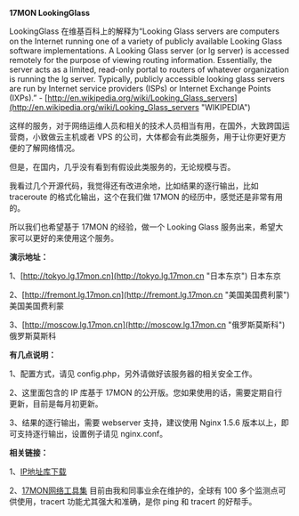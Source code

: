 **17MON LookingGlass**

LookingGlass 在维基百科上的解释为“Looking Glass servers are computers on the Internet running one of a variety of publicly available Looking Glass software implementations. A Looking Glass server (or lg server) is accessed remotely for the purpose of viewing routing information. Essentially, the server acts as a limited, read-only portal to routers of whatever organization is running the lg server. Typically, publicly accessible looking glass servers are run by Internet service providers (ISPs) or Internet Exchange Points (IXPs).” - [http://en.wikipedia.org/wiki/Looking_Glass_servers](http://en.wikipedia.org/wiki/Looking_Glass_servers "WIKIPEDIA")

这样的服务，对于网络运维人员和相关的技术人员相当有用，在国外，大致跨国运营商，小致做云主机或者 VPS 的公司，大体都会有此类服务，用于让你更好更方便的了解网络情况。

但是，在国内，几乎没有看到有假设此类服务的，无论规模与否。

我看过几个开源代码，我觉得还有改进余地，比如结果的逐行输出，比如 traceroute 的格式化输出，这个在我们做 17MON 的经历中，感觉还是非常有用的。

所以我们也希望基于 17MON 的经验，做一个 Looking Glass 服务出来，希望大家可以更好的来使用这个服务。

**演示地址：**

1、[http://tokyo.lg.17mon.cn](http://tokyo.lg.17mon.cn "日本东京") 日本东京

2、[http://fremont.lg.17mon.cn](http://fremont.lg.17mon.cn "美国美国费利蒙") 美国美国费利蒙

3、[http://moscow.lg.17mon.cn](http://moscow.lg.17mon.cn "俄罗斯莫斯科") 俄罗斯莫斯科

**有几点说明：**

1、配置方式，请见 config.php，另外请做好该服务器的相关安全工作。

2、这里面包含的 IP 库基于 17MON 的公开版。您如果使用的话，需要定期自行更新，目前是每月初更新。

3、结果的逐行输出，需要 webserver 支持，建议使用 Nginx 1.5.6 版本以上，即可支持逐行输出，设置例子请见 nginx.conf。

**相关链接：**

1、[IP地址库下载](http://tool.17mon.cn/ipdb.html "IP 归属地数据库")

2、[17MON网络工具集](http://tool.17mon.cn/ "17MON网络工具集") 目前由我和同事业余在维护的，全球有 100 多个监测点可供使用，tracert 功能尤其强大和准确，是你 ping 和 tracert 的好帮手。